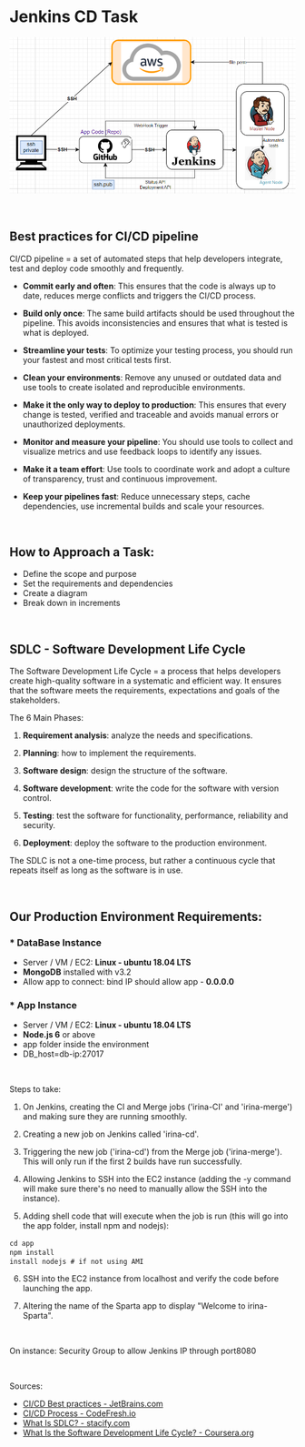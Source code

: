 # Jenkins CD Task

![AltText](Images/diagram.png)

<br>

## Best practices for CI/CD pipeline

CI/CD pipeline = a set of automated steps that help developers integrate, test and deploy code smoothly and frequently. 

* **Commit early and often**: This ensures that the code is always up to date, reduces merge conflicts and triggers the CI/CD process.

* **Build only once**: The same build artifacts should be used throughout the pipeline. This avoids inconsistencies and ensures that what is tested is what is deployed.

* **Streamline your tests**: To optimize your testing process, you should run your fastest and most critical tests first.

* **Clean your environments**: Remove any unused or outdated data and use tools to create isolated and reproducible environments.

* **Make it the only way to deploy to production**: This ensures that every change is tested, verified and traceable and avoids manual errors or unauthorized deployments.

* **Monitor and measure your pipeline**: You should use tools to collect and visualize metrics and use feedback loops to identify any issues.

* **Make it a team effort**: Use tools to coordinate work and adopt a culture of transparency, trust and continuous improvement.

* **Keep your pipelines fast**: Reduce unnecessary steps, cache dependencies, use incremental builds and scale your resources.

<br>

## How to Approach a Task:

* Define the scope and purpose
* Set the requirements and dependencies
* Create a diagram
* Break down in increments

<br>

## SDLC - Software Development Life Cycle

The Software Development Life Cycle = a process that helps developers create high-quality software in a systematic and efficient way. It ensures that the software meets the requirements, expectations and goals of the stakeholders.

The 6 Main Phases:

1. **Requirement analysis**: analyze the needs and specifications.

2. **Planning**: how to implement the requirements.

3. **Software design**: design the structure of the software.

4. **Software development**: write the code for the software with version control.

5. **Testing**: test the software for functionality, performance, reliability and security. 

6. **Deployment**: deploy the software to the production environment.

The SDLC is not a one-time process, but rather a continuous cycle that repeats itself as long as the software is in use.

<br>

## **Our Production Environment Requirements**:

### * DataBase Instance

* Server / VM / EC2: **Linux - ubuntu 18.04 LTS**
* **MongoDB** installed with v3.2
* Allow app to connect: bind IP should allow app - **0.0.0.0**


### * App Instance

* Server / VM / EC2: **Linux - ubuntu 18.04 LTS**
* **Node.js 6** or above
* app folder inside the environment
* DB_host=db-ip:27017

<br>


Steps to take:


1. On Jenkins, creating the CI and Merge jobs ('irina-CI' and 'irina-merge') and making sure they are running smoothly.

2. Creating a new job on Jenkins called 'irina-cd'.

3. Triggering the new job ('irina-cd') from the Merge job ('irina-merge'). This will only run if the first 2 builds have run successfully.

4. Allowing Jenkins to SSH into the EC2 instance (adding the -y command will make sure there's no need to manually allow the SSH into the instance).

5. Adding shell code that will execute when the job is run (this will go into the app folder, install npm and nodejs):

```shell
cd app
npm install
install nodejs # if not using AMI
```

6. SSH into the EC2 instance from localhost and verify the code before launching the app.


7. Altering the name of the Sparta app to display "Welcome to irina-Sparta".


<br>

On instance: Security Group to allow Jenkins IP through port8080


<br>




Sources:

- [CI/CD Best practices - JetBrains.com](https://www.jetbrains.com/teamcity/ci-cd-guide/ci-cd-best-practices/)
- [CI/CD Process - CodeFresh.io](https://codefresh.io/learn/ci-cd-pipelines/ci-cd-process-flow-stages-and-critical-best-practices/)
- [What Is SDLC? - stacify.com](https://stackify.com/what-is-sdlc/)
- [What Is the Software Development Life Cycle? - Coursera.org](https://www.coursera.org/articles/software-development-life-cycle)